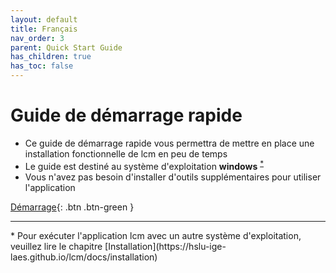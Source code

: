 ```yaml
---
layout: default
title: Français
nav_order: 3
parent: Quick Start Guide
has_children: true
has_toc: false
---
```


# Guide de démarrage rapide 

- Ce guide de démarrage rapide vous permettra de mettre en place une installation fonctionnelle de lcm en peu de temps
- Le guide est destiné au système d'exploitation **windows** <sup><a href="#windows">*</a></sup>
- Vous n'avez pas besoin d'installer d'outils supplémentaires pour utiliser l'application

[Démarrage](https://hslu-ige-laes.github.io/lcm/docs/quickStartGuide/fr/gettingStarted/){: .btn .btn-green }

<hr>
<a id="windows">*</a> Pour exécuter l'application lcm avec un autre système d'exploitation, veuillez lire le chapitre [Installation](https://hslu-ige-laes.github.io/lcm/docs/installation) 
<br>